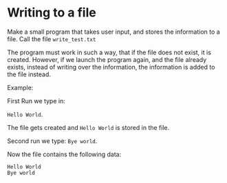 # Writing to a file

Make a small program that takes user input, and stores the information to a file. Call the file `write_test.txt`

The program must work in such a way, that if the file does not exist, it is created. However, if we launch the program
again, and the file already exists, instead of writing over the information, the information is added to the file
instead.

Example:

First Run we type in:

`Hello World`.

The file gets created and `Hello World` is stored in the file.

Second run we type: `Bye world`.

Now the file contains the following data:

```
Hello World
Bye world
```
